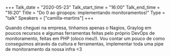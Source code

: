 +++
Talk_date = "2020-05-23"
Talk_start_time = "16:00"
Talk_end_time = "16:20"
Title = "Do 0 ao giropops: implementando monitoramentos!"
Type = "talk"
Speakers = ["camilla-martins"]
+++

Quando cheguei na empresa, tínhamos apenas o Nagios, Graylog em poucos recursos e algumas ferramentas feitas pelo próprio DevOps de monitoramento, feitas em PHP (oloco meu!). Vou contar um pouco de como conseguimos através da cultura e ferramentas, implementar toda uma pipe de monitoramento da nossa infra <3
